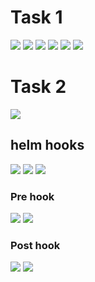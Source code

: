 # Task 1
![](screenshoots/helm/1.png)
![](screenshoots/helm/3.png)
![](screenshoots/helm/4.png)
![](screenshoots/helm/5.png)
![](screenshoots/helm/6.png)
![](screenshoots/helm/7.png)
# Task 2
![](screenshoots/helm/8.png)
## helm hooks
![](screenshoots/helm/9.png)
![](screenshoots/helm/10.png)
![](screenshoots/helm/11.png)
### Pre hook
![](screenshoots/helm/12.png)
![](screenshoots/helm/13.png)
### Post hook
![](screenshoots/helm/14.png)
![](screenshoots/helm/15.png)

